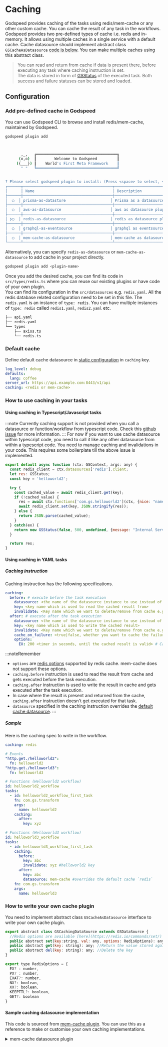 # Caching
Godspeed provides caching of the tasks using redis/mem-cache or any other custom cache. You can cache the result of any task in the workflows.   
Godspeed provides two pre-defined types of cache i.e. redis and in-memory. It allows using multiple caches in a single service with a default cache. Cache datasource should implement abstract class `GSCacheAsDatasource` [code is below](#how-to-write-your-own-cache-plugin). You can make multiple caches using this abstract class.

> You can read and return from cache if data is present there, before executing any task where caching instruction is set.   
> The data is stored in form of [GSStatus](../workflows/native-language-functions.md/#gsstatus) of the executed task. Both success and failure statuses can be stored and loaded.

## Configuration
### Add pre-defined cache in Godspeed
You can use Godspeed CLI to browse and install redis/mem-cache, maintained by Godspeed.
```bash
godspeed plugin add
```
```bash


       ,_,   ╔════════════════════════════════════╗
      (o,o)  ║        Welcome to Godspeed         ║
     ({___}) ║    World's First Meta Framework    ║
       " "   ╚════════════════════════════════════╝


? Please select godspeed plugin to install: (Press <space> to select, <Up and Down> to move rows)
┌──────┬────────────────────────────────────────┬────────────────────────────────────────────────────────────────────────────────┐
│      │ Name                                   │ Description                                                                    │
├──────┼────────────────────────────────────────┼────────────────────────────────────────────────────────────────────────────────┤
│  ◯  │ prisma-as-datastore                    │ Prisma as a datasource plugin for Godspeed Framework.                          │
├──────┼────────────────────────────────────────┼────────────────────────────────────────────────────────────────────────────────┤
│  ◯  │ aws-as-datasource                      │ aws as datasource plugin for Godspeed Framework                                │
├──────┼────────────────────────────────────────┼────────────────────────────────────────────────────────────────────────────────┤
│ ❯◯  │ redis-as-datasource                    │ redis as datasource plugin for Godspeed Framework                              │
├──────┼────────────────────────────────────────┼────────────────────────────────────────────────────────────────────────────────┤
│  ◯  │ graphql-as-eventsource                 │ graphql as eventsource plugin for Godspeed Framework                           │
├──────┼────────────────────────────────────────┼────────────────────────────────────────────────────────────────────────────────┤
│  ◯  │ mem-cache-as-datasource                │ mem-cache as datasource plugin for Godspeed Fraework Framework                 │
└──────┴────────────────────────────────────────┴────────────────────────────────────────────────────────────────────────────────┘
```
Alternatively, you can specify `redis-as-datasource` or `mem-cache-as-datasource` to add cache in your project directly.

```sh
godspeed plugin add <plugin-name>
```

Once you add the desired cache, you can find its code in `src/types/redis.ts` where you can reuse our existing plugins or have code of your own plugin.    
You can find its configuration in the `src/datasources` e.g. `redis.yaml`. All the redis database related configuration need to be set in this file. The `redis.yaml` is an instance of `type: redis`. You can have multiple instances of `type: redis` called `redis1.yaml`, `redis2.yaml` etc. 

```bash
├── api.yaml
├── redis.yaml
└── types
    ├── axios.ts
    └── redis.ts
```

### Default cache
Define default cache datasource in [static configuration](/docs/microservices-framework/config-and-mappings/config.md) in `caching` key.

```yaml
log_level: debug
defaults:
  lang: coffee
server_url: https://api.example.com:8443/v1/api
caching: <redis or mem-cache>
```

### How to use caching in your tasks
#### Using caching in Typescript/Javascript tasks
:::note
Currently caching support is not provided when you call a datasource or function/workflow from typescript code. Check this [github issue](https://github.com/godspeedsystems/gs-node-service/issues/1008) for more information.
:::
For now if you want to use cache datasource within typescript code, you need to call it like any other datasource from within a typescript code. You need to manage caching and invalidations in your code. This requires some boilerplate till the above issue is implemented.

```javascript
export default async function (ctx: GSContext, args: any) {
  const redis_client = ctx.datasources['redis'].client;
  let res: GSStatus;
  const key = 'helloworld2';

  try {
    const cached_value = await redis_client.get(key);
    if (!cached_value) {
      res = await ctx.functions['com.gs.helloworld2'](ctx, {nice: "name", ...args});
      await redis_client.set(key, JSON.stringify(res));
    } else {
      return JSON.parse(cached_value);
    } 
  } catch(ex) {
    return new GSStatus(false, 500, undefined, {message: "Internal Server Error", info: ex.message});
  }

  return res;
}
```

#### Using caching in YAML tasks
##### Caching instruction
Caching instruction has the following specifications.
```yaml
caching:
  before: # execute before the task execution
    datasource: <the name of the datasource instance to use instead of default cache>
    key: <key name which is used to read the cached result from>
    invalidate: <Key name which we want to delete/remove from cache e.g. this feature can be used in CRUD types task. While delete operation, invalidate the cache of read or update task>
  after: # execute after the task execution
    datasource: <the name of the datasource instance to use instead of default cache>
    key: <key name which is used to write the cached result>
    invalidate: <Key name which we want to delete/remove from cache e.g. this feature can be used in CRUD types task. While delete operation, invalidate the cache of read or update task>
    cache_on_failure: <true|false, whether you want to cache the failure result or not. By default, it is false>
    options:
      EX: 200 <timer in seconds, until the cached result is valid> # Can pass any of RedisOptions, if supported by the specific caching Datasource 
```
:::noteRemember
* `options` are [redis options](https://redis.io/commands/set/) supported by redis cache. mem-cache does not support these options.
* `caching.before` instruction is used to read the result from cache and gets executed before the task execution.   
* `caching.after` instruction is used to write the result in cache and gets executed after the task execution.   
* In case where the result is present and returned from the cache, `caching.after` instruction doesn't get executed for that task.
* `datasource` specified in the caching instruction overrides the [default cache datasource](#default-cache).
:::

##### Sample
Here is the caching spec to write in the workflow.
```yaml title=config/default.yaml
caching: redis
```

```yaml title=src/events/helloworld.yaml
# Events
"http.get./helloworld2":
  fn: helloworld2
"http.get./helloworld3":
  fn: helloworld3
```

```yaml title=src/functions/helloworld2.yaml
# Functions (Helloworld2 workflow)
id: helloworld2_workflow
tasks:
  - id: helloworld2_workflow_first_task
    fn: com.gs.transform
    args:
      name: helloworld2
    caching:
      after:
        key: xyz
```

```yaml title=src/functions/helloworld3.yaml
# Functions (Helloworld3 workflow)
id: helloworld3_workflow
tasks:
  - id: helloworld3_workflow_first_task
    caching:
      before:
        key: abc
        invalidate: xyz #helloworld2 key
      after:
        key: abc
        datasource: mem-cache #overrides the default cache `redis`
    fn: com.gs.transform
    args:
      name: helloworld3
```

### How to write your own cache plugin
You need to implement abstract class `GSCacheAsDatasource` interface to write your own cache plugin.
```javascript
export abstract class GSCachingDataSource extends GSDataSource {
  //Redis options are available [here](https://redis.io/commands/set/) Client may or may not support all actions. RedisOptions is a superset based on what Redis supports
  public abstract set(key:string, val: any, options: RedisOptions): any; 
  public abstract get(key: string): any; //Return the value stored against the key
  public abstract del(key: string): any; //Delete the key
}

export type RedisOptions = {
  EX? : number,
  PX? : number,
  EXAT?: number,
  NX?: boolean,
  XX?: boolean,
  KEEPTTL?: boolean,
  GET?: boolean
}
```

#### Sample caching datasource implementation
This code is sourced from [mem-cache plugin](https://github.com/godspeedsystems/gs-plugins/blob/main/plugins/mem-cache-as-datasource/README.md). You can use this as a reference to make or customise your own caching implementations.

<details>
  <summary>mem-cache datasource plugin</summary>


#### Project structure
```bash
.
├── src
│   ├── datasources
│   │   ├── api.yaml
│   │   ├── mem-cache.yaml
│   │   └── types
│   │       ├── axios.ts
│   │       ├── mem-cache.ts
```

#### mem-cache config ( src/datasources/mem-cache.yaml )
```yaml
type: mem-cache
```

#### initializing client and execution ( src/datasources/types/mem-cache.ts ):
```javascript
import { GSContext, GSCachingDataSource, PlainObject, logger } from "@godspeedsystems/core";

export default class DataSource extends GSCachingDataSource {
  protected async initClient(): Promise<PlainObject> {
    this.client = {};
    return this.client;
  }  

  set(key: string, val: any, options: { EX?: number | undefined; PX?: number | undefined; EXAT?: number | undefined; NX?: boolean | undefined; XX?: boolean | undefined; KEEPTTL?: boolean | undefined; GET?: boolean | undefined; }) {
    logger.debug('set key %s %o', key, this.client);
    this.client[key] = val;
  }

  get(key: string) {
    return this.client[key];
  }

  del(key: string) {
    delete this.client[key];
  }

  execute(ctx: GSContext, args: PlainObject): Promise<any> {
    throw new Error("Method not implemented.");
  }
}
```
</details>


<!--
export const Highlight = ({children, color}) => (
  <span
    style={{
      backgroundColor: color,
      borderRadius: '0px',
      color: 'black',
      fontSize:'22px',
      padding: '5px',
      cursor: 'pointer',
    }}
   >
    {children}
  </span>
);-->